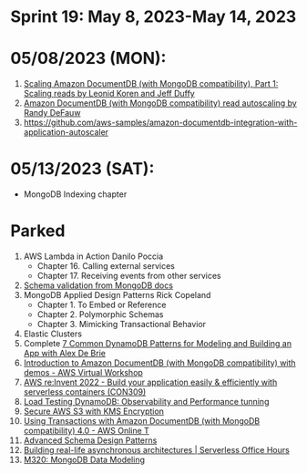 # Sprint 19: May 8, 2023-May 14, 2023

# 05/08/2023 (MON):

1. [Scaling Amazon DocumentDB (with MongoDB compatibility), Part 1: Scaling reads by Leonid Koren and Jeff Duffy](https://aws.amazon.com/blogs/database/scaling-amazon-documentdb-with-mongodb-compatibility-part-1-scaling-reads/)
2. [Amazon DocumentDB (with MongoDB compatibility) read autoscaling by Randy DeFauw](https://aws.amazon.com/blogs/database/amazon-documentdb-with-mongodb-compatibility-read-autoscaling/)
3. https://github.com/aws-samples/amazon-documentdb-integration-with-application-autoscaler

# 05/13/2023 (SAT):

- MongoDB Indexing chapter


# Parked
1. AWS Lambda in Action Danilo Poccia
    - Chapter 16. Calling external services
    - Chapter 17. Receiving events from other services
2. [Schema validation from MongoDB docs](https://www.mongodb.com/docs/manual/core/schema-validation/)
3. MongoDB Applied Design Patterns Rick Copeland
    - Chapter 1. To Embed or Reference
    - Chapter 2. Polymorphic Schemas
    - Chapter 3. Mimicking Transactional Behavior
4. Elastic Clusters
5. Complete [7 Common DynamoDB Patterns for Modeling and Building an App with Alex De Brie](https://www.youtube.com/watch?v=Q6-qWdsa8a4&list=PLGyRwGktEFqdpYgi2eSADjQyLAsOQ4a02&index=3&t=224s)
6. [Introduction to Amazon DocumentDB (with MongoDB compatibility) with demos - AWS Virtual Workshop](https://www.youtube.com/watch?v=VjiuOxpaQ7A)
7. [AWS re:Invent 2022 - Build your application easily & efficiently with serverless containers (CON309)](https://www.youtube.com/watch?v=MqPxzWqttJs)
8. [Load Testing DynamoDB: Observability and Performance tunning](https://www.youtube.com/watch?v=PkUTqBIHzO4)
9. [Secure AWS S3 with KMS Encryption](https://www.youtube.com/watch?v=uqyf66kgB94)
10. [Using Transactions with Amazon DocumentDB (with MongoDB compatibility) 4.0 - AWS Online T](https://www.youtube.com/watch?v=5m_jRQvOo_I&t=721s)
11. [Advanced Schema Design Patterns](https://www.youtube.com/watch?v=bxw1AkH2aM4&t=92s)
12. [Building real-life asynchronous architectures | Serverless Office Hours](https://www.youtube.com/watch?v=tkLEaaUmC30)
13. [M320: MongoDB Data Modeling](https://learn.mongodb.com/learn/course/m320-mongodb-data-modeling/lesson-4-patterns-part-2/learn?client=customer&page=5)